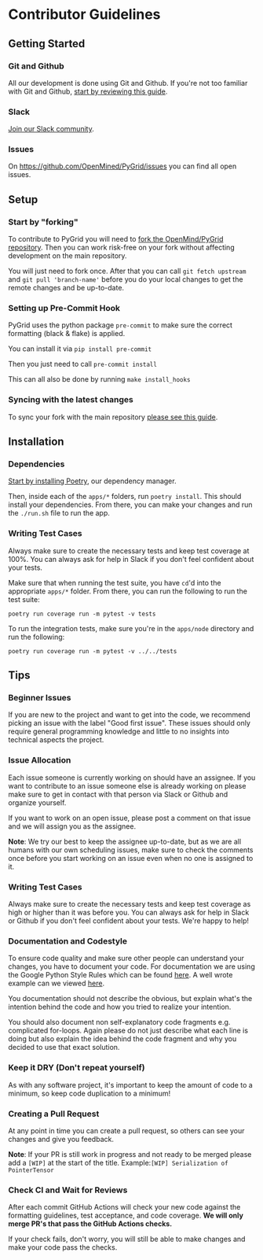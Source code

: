 # Contributor Guidelines

## Getting Started

### Git and Github

All our development is done using Git and Github. If you're not too familiar with Git and Github, [start by reviewing this guide](https://guides.github.com/activities/hello-world).

### Slack

[Join our Slack community](http://slack.openmined.org).

### Issues

On <https://github.com/OpenMined/PyGrid/issues> you can find all open issues.

## Setup

### Start by "forking"

To contribute to PyGrid you will need to [fork the OpenMind/PyGrid repository](https://guides.github.com/activities/forking/). Then you can work risk-free on your fork without affecting development on the main repository.

You will just need to fork once. After that you can call `git fetch upstream` and `git pull 'branch-name'` before you do your local changes to get the remote changes and be up-to-date.

### Setting up Pre-Commit Hook

PyGrid uses the python package `pre-commit` to make sure the correct formatting (black & flake) is applied.

You can install it via `pip install pre-commit`

Then you just need to call `pre-commit install`

This can all also be done by running `make install_hooks`

### Syncing with the latest changes

To sync your fork with the main repository [please see this guide](https://help.github.com/articles/syncing-a-fork/).

## Installation

### Dependencies

[Start by installing Poetry](https://python-poetry.org/docs/), our dependency manager.

Then, inside each of the `apps/*` folders, run `poetry install`. This should install your dependencies. From there, you can make your changes and run the `./run.sh` file to run the app.

### Writing Test Cases

Always make sure to create the necessary tests and keep test coverage at 100%. You can always ask for help in Slack if you don't feel confident about your tests.

Make sure that when running the test suite, you have `cd`'d into the appropriate `apps/*` folder. From there, you can run the following to run the test suite:

```
poetry run coverage run -m pytest -v tests
```

To run the integration tests, make sure you're in the `apps/node` directory and run the following:

```
poetry run coverage run -m pytest -v ../../tests
```

## Tips

### Beginner Issues

If you are new to the project and want to get into the code, we recommend picking an issue with the label "Good first issue". These issues should only require general programming knowledge and little to no insights into technical aspects the project.

### Issue Allocation

Each issue someone is currently working on should have an assignee. If you want to contribute to an issue someone else is already working on please make sure to get in contact with that person via Slack or Github and organize yourself.

If you want to work on an open issue, please post a comment on that issue and we will assign you as the assignee.

**Note**: We try our best to keep the assignee up-to-date, but as we are all humans with our own scheduling issues, make sure to check the comments once before you start working on an issue even when no one is assigned to it.

### Writing Test Cases

Always make sure to create the necessary tests and keep test coverage as high or higher than it was before you. You can always ask for help in Slack or Github if you don't feel confident about your tests. We're happy to help!

### Documentation and Codestyle

To ensure code quality and make sure other people can understand your changes, you have to document your code. For documentation we are using the Google Python Style Rules which can be found [here](https://github.com/google/styleguide/blob/gh-pages/pyguide.md). A well wrote example can we viewed [here](https://sphinxcontrib-napoleon.readthedocs.io/en/latest/example_google.html).

You documentation should not describe the obvious, but explain what's the intention behind the code and how you tried to realize your intention.

You should also document non self-explanatory code fragments e.g. complicated for-loops. Again please do not just describe what each line is doing but also explain the idea behind the code fragment and why you decided to use that exact solution.

### Keep it DRY (Don't repeat yourself)

As with any software project, it's important to keep the amount of code to a minimum, so keep code duplication to a minimum!

### Creating a Pull Request

At any point in time you can create a pull request, so others can see your changes and give you feedback.

**Note**: If your PR is still work in progress and not ready to be merged please add a `[WIP]` at the start of the title.
Example:`[WIP] Serialization of PointerTensor`

### Check CI and Wait for Reviews

After each commit GitHub Actions will check your new code against the formatting guidelines, test acceptance, and code coverage. **We will only merge PR's that pass the GitHub Actions checks.**

If your check fails, don't worry, you will still be able to make changes and make your code pass the checks.
